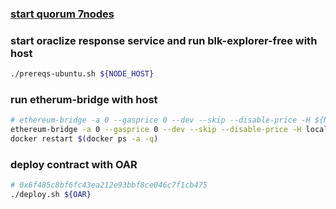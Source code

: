 ### [start quorum 7nodes](./7nodes)

### start oraclize response service and run blk-explorer-free with host
```bash
./prereqs-ubuntu.sh ${NODE_HOST}
```

### run etherum-bridge with host
```bash
# ethereum-bridge -a 0 --gasprice 0 --dev --skip --disable-price -H ${NODE_HOST} -p 22000
ethereum-bridge -a 0 --gasprice 0 --dev --skip --disable-price -H localhost -p 22000
docker restart $(docker ps -a -q)
```

### deploy contract with OAR
```bash
# 0x6f485c8bf6fc43ea212e93bbf8ce046c7f1cb475
./deploy.sh ${OAR}
```
